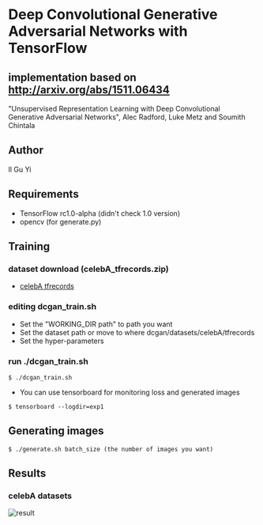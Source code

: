 # Deep Convolutional Generative Adversarial Networks with TensorFlow
##  implementation based on http://arxiv.org/abs/1511.06434
  "Unsupervised Representation Learning with
  Deep Convolutional Generative Adversarial Networks",
  Alec Radford, Luke Metz and Soumith Chintala

## Author
  Il Gu Yi

## Requirements
* TensorFlow rc1.0-alpha (didn't check 1.0 version)
* opencv (for generate.py)

## Training
### dataset download (celebA_tfrecords.zip)
* [celebA tfrecords](https://www.dropbox.com/s/vd0nuybgvo9uvx0/celebA_tfrecords.zip?dl=1)
    
### editing dcgan_train.sh
* Set the "WORKING_DIR path" to path you want
* Set the dataset path or move to where dcgan/datasets/celebA/tfrecords
* Set the hyper-parameters

### run ./dcgan_train.sh
```shell
$ ./dcgan_train.sh
```
* You can use tensorboard for monitoring loss and generated images
```shell
$ tensorboard --logdir=exp1
```

## Generating images
```shell
$ ./generate.sh batch_size (the number of images you want)
```

## Results
### celebA datasets
![result](results/generated_images.gif)

